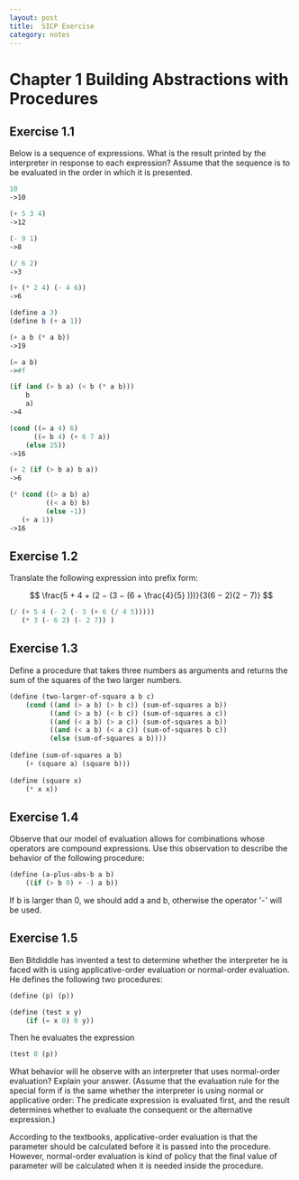 ```yaml
---
layout: post
title:  SICP Exercise 
category: notes
---
```


# Chapter 1 Building Abstractions with Procedures #

## Exercise 1.1 ##
Below is a sequence of expressions. What is the result printed by the interpreter in response to each expression? Assume that the sequence is to be evaluated in the order in which it is presented.

```scheme
10
->10

(+ 5 3 4)
->12

(- 9 1)
->8

(/ 6 2)
->3

(+ (* 2 4) (- 4 6))
->6

(define a 3)
(define b (+ a 1))

(+ a b (* a b))
->19

(= a b)
->#f

(if (and (> b a) (< b (* a b)))
    b
    a)
->4

(cond ((= a 4) 6)
      ((= b 4) (+ 6 7 a))
    (else 25))
->16

(+ 2 (if (> b a) b a))
->6

(* (cond ((> a b) a)
         ((< a b) b)
         (else -1))
   (+ a 1))
->16
```

## Exercise 1.2 ##

Translate the following expression into prefix form:

$$
\frac{5 + 4 + (2 − (3 − (6 + \frac{4}{5} )))}{3(6 − 2)(2 − 7)}
$$

```scheme
(/ (+ 5 4 (- 2 (- 3 (+ 6 (/ 4 5)))))
   (* 3 (- 6 2) (- 2 7)) )
```

## Exercise 1.3 ##

Define a procedure that takes three numbers as arguments and returns the sum of the squares of the two larger numbers.

```scheme
(define (two-larger-of-square a b c)
    (cond ((and (> a b) (> b c)) (sum-of-squares a b))
          ((and (> a b) (< b c)) (sum-of-squares a c))
          ((and (< a b) (> a c)) (sum-of-squares a b))
          ((and (< a b) (< a c)) (sum-of-squares b c))
          (else (sum-of-squares a b))))
       
(define (sum-of-squares a b)
    (+ (square a) (square b)))  
       
(define (square x)
    (* x x))
```

## Exercise 1.4 ##

Observe that our model of evaluation allows for combinations whose operators are compound expressions. Use this observation to describe the behavior of the following procedure:

```scheme
(define (a-plus-abs-b a b)
    ((if (> b 0) + -) a b))
```

If b is larger than 0, we should add a and b, otherwise the operator '-' will be used.

## Exercise 1.5 ##

Ben Bitdiddle has invented a test to determine whether the interpreter he is faced with is using applicative-order evaluation or normal-order evaluation. He defines the following two procedures:

```scheme
(define (p) (p))

(define (test x y)
    (if (= x 0) 0 y))
```

Then he evaluates the expression

```scheme
(test 0 (p))
```

What behavior will he observe with an interpreter that uses normal-order evaluation? Explain your answer. (Assume that the evaluation rule for the special form if is the same whether the interpreter is using normal or applicative order: The predicate expression is evaluated first, and the result determines whether to evaluate the consequent or the alternative expression.)

According to the textbooks, applicative-order evaluation is that the parameter should be calculated before it is passed into the procedure. However, normal-order evaluation is kind of policy that the final value of parameter will be calculated when it is needed inside the procedure.